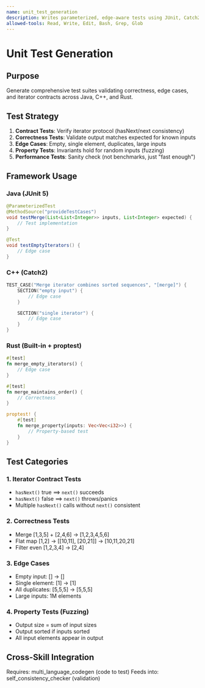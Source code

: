 ```yaml
---
name: unit_test_generation
description: Writes parameterized, edge-aware tests using JUnit, Catch2, and Rust test macros. Validates iterator contracts, edge cases, and fuzz inputs. Use for comprehensive test coverage.
allowed-tools: Read, Write, Edit, Bash, Grep, Glob
---
```


# Unit Test Generation

## Purpose

Generate comprehensive test suites validating correctness, edge cases, and iterator contracts across Java, C++, and Rust.

## Test Strategy

1. **Contract Tests**: Verify iterator protocol (hasNext/next consistency)
2. **Correctness Tests**: Validate output matches expected for known inputs
3. **Edge Cases**: Empty, single element, duplicates, large inputs
4. **Property Tests**: Invariants hold for random inputs (fuzzing)
5. **Performance Tests**: Sanity check (not benchmarks, just "fast enough")

## Framework Usage

### Java (JUnit 5)
```java
@ParameterizedTest
@MethodSource("provideTestCases")
void testMerge(List<List<Integer>> inputs, List<Integer> expected) {
    // Test implementation
}

@Test
void testEmptyIterators() {
    // Edge case
}
```

### C++ (Catch2)
```cpp
TEST_CASE("Merge iterator combines sorted sequences", "[merge]") {
    SECTION("empty input") {
        // Edge case
    }

    SECTION("single iterator") {
        // Edge case
    }
}
```

### Rust (Built-in + proptest)
```rust
#[test]
fn merge_empty_iterators() {
    // Edge case
}

#[test]
fn merge_maintains_order() {
    // Correctness
}

proptest! {
    #[test]
    fn merge_property(inputs: Vec<Vec<i32>>) {
        // Property-based test
    }
}
```

## Test Categories

### 1. Iterator Contract Tests
- `hasNext()` true ⟹ `next()` succeeds
- `hasNext()` false ⟹ `next()` throws/panics
- Multiple `hasNext()` calls without `next()` consistent

### 2. Correctness Tests
- Merge [1,3,5] + [2,4,6] → [1,2,3,4,5,6]
- Flat map [1,2] → [[10,11], [20,21]] → [10,11,20,21]
- Filter even [1,2,3,4] → [2,4]

### 3. Edge Cases
- Empty input: [] → []
- Single element: [1] → [1]
- All duplicates: [5,5,5] → [5,5,5]
- Large inputs: 1M elements

### 4. Property Tests (Fuzzing)
- Output size = sum of input sizes
- Output sorted if inputs sorted
- All input elements appear in output

## Cross-Skill Integration

Requires: multi_language_codegen (code to test)
Feeds into: self_consistency_checker (validation)
